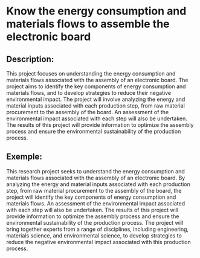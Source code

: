 # Know the energy consumption and materials flows to assemble the electronic board

## Description:
This project focuses on understanding the energy consumption and materials flows associated with the assembly of an electronic board. The project aims to identify the key components of energy consumption and materials flows, and to develop strategies to reduce their negative environmental impact. The project will involve analyzing the energy and material inputs associated with each production step, from raw material procurement to the assembly of the board. An assessment of the environmental impact associated with each step will also be undertaken. The results of this project will provide information to optimize the assembly process and ensure the environmental sustainability of the production process.

## Exemple:
This research project seeks to understand the energy consumption and materials flows associated with the assembly of an electronic board. By analyzing the energy and material inputs associated with each production step, from raw material procurement to the assembly of the board, the project will identify the key components of energy consumption and materials flows. An assessment of the environmental impact associated with each step will also be undertaken. The results of this project will provide information to optimize the assembly process and ensure the environmental sustainability of the production process. The project will bring together experts from a range of disciplines, including engineering, materials science, and environmental science, to develop strategies to reduce the negative environmental impact associated with this production process.